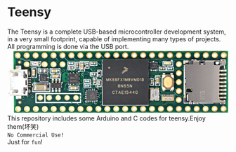 # Teensy

 The Teensy is a complete USB-based microcontroller development system, in a very small footprint, capable of implementing many types of projects. All programming is done via the USB port. \
 ![teensy](https://github.com/JinxinHu/Teensy/blob/master/don't%20open%20me/teensy36.jpg)\
This repository includes some Arduino and C codes for teensy.Enjoy them(坏笑) \
`No Commercial Use!` \
Just for `fun`!
